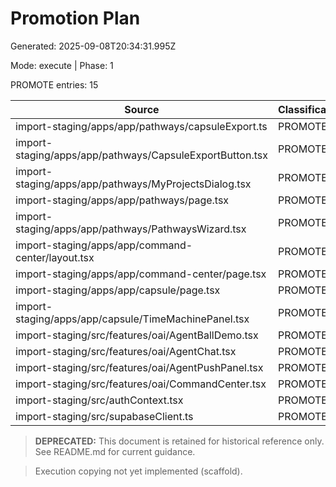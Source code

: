 # Promotion Plan

Generated: 2025-09-08T20:34:31.995Z

Mode: execute | Phase: 1

PROMOTE entries: 15

| Source | Classification | Destination |
|--------|----------------|-------------|
| import-staging/apps/app/pathways/capsuleExport.ts | PROMOTE | components/wizard/capsuleExport.ts |
| import-staging/apps/app/pathways/CapsuleExportButton.tsx | PROMOTE | components/wizard/CapsuleExportButton.tsx |
| import-staging/apps/app/pathways/MyProjectsDialog.tsx | PROMOTE | components/wizard/MyProjectsDialog.tsx |
| import-staging/apps/app/pathways/page.tsx | PROMOTE | components/wizard/page.tsx |
| import-staging/apps/app/pathways/PathwaysWizard.tsx | PROMOTE | components/wizard/PathwaysWizard.tsx |
| import-staging/apps/app/command-center/layout.tsx | PROMOTE | components/command-center/layout.tsx |
| import-staging/apps/app/command-center/page.tsx | PROMOTE | components/command-center/page.tsx |
| import-staging/apps/app/capsule/page.tsx | PROMOTE | components/capsules/page.tsx |
| import-staging/apps/app/capsule/TimeMachinePanel.tsx | PROMOTE | components/capsules/TimeMachinePanel.tsx |
| import-staging/src/features/oai/AgentBallDemo.tsx | PROMOTE | components/ai/AgentBallDemo.tsx |
| import-staging/src/features/oai/AgentChat.tsx | PROMOTE | components/ai/AgentChat.tsx |
| import-staging/src/features/oai/AgentPushPanel.tsx | PROMOTE | components/ai/AgentPushPanel.tsx |
| import-staging/src/features/oai/CommandCenter.tsx | PROMOTE | components/ai/CommandCenter.tsx |
| import-staging/src/authContext.tsx | PROMOTE | lib/auth/auth-context.tsx |
| import-staging/src/supabaseClient.ts | PROMOTE | lib/integrations/supabase.ts |

> **DEPRECATED:** This document is retained for historical reference only. See README.md for current guidance.

> Execution copying not yet implemented (scaffold).